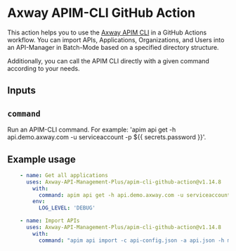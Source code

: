 # Axway APIM-CLI GitHub Action

This action helps you to use the [Axway APIM CLI](https://github.com/Axway-API-Management-Plus/apim-cli) in a GitHub Actions workflow. You can import APIs, Applications, Organizations, and Users into an API-Manager in Batch-Mode based on a specified directory structure. 

Additionally, you can call the APIM CLI directly with a given command according to your needs.  

## Inputs

## `command`

Run an APIM-CLI command. For example: 'apim api get -h api.demo.axway.com -u serviceaccount -p ${{ secrets.password }}'. 

## Example usage

```yaml
    - name: Get all applications
      uses: Axway-API-Management-Plus/apim-cli-github-action@v1.14.8
        with:
          command: apim api get -h api.demo.axway.com -u serviceaccount -p ${{ secrets.password }}
        env:
          LOG_LEVEL: 'DEBUG'
```

```yaml
    - name: Import APIs
      uses: Axway-API-Management-Plus/apim-cli-github-action@v1.14.8
        with:
          command: "apim api import -c api-config.json -a api.json -h maverick.demo.axway.com -u apiadmin -p ${{ secrets.password }}"
```
